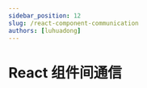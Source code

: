 ```yaml
---
sidebar_position: 12
slug: /react-component-communication
authors: [luhuadong]
---
```


# React 组件间通信

